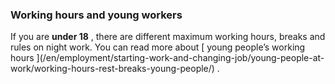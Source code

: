 ###  Working hours and young workers

If you are **under 18** , there are different maximum working hours, breaks
and rules on night work. You can read more about [ young people’s working
hours ](/en/employment/starting-work-and-changing-job/young-people-at-
work/working-hours-rest-breaks-young-people/) .
